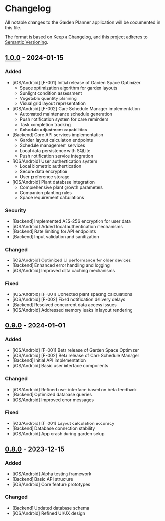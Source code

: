 # Changelog
All notable changes to the Garden Planner application will be documented in this file.

The format is based on [Keep a Changelog](https://keepachangelog.com/en/1.0.0/),
and this project adheres to [Semantic Versioning](https://semver.org/spec/v2.0.0.html).

## [1.0.0] - 2024-01-15

### Added
- [iOS/Android] [F-001] Initial release of Garden Space Optimizer
  - Space optimization algorithm for garden layouts
  - Sunlight condition assessment
  - Vegetable quantity planning
  - Visual grid layout representation
- [iOS/Android] [F-002] Care Schedule Manager implementation
  - Automated maintenance schedule generation
  - Push notification system for care reminders
  - Task completion tracking
  - Schedule adjustment capabilities
- [Backend] Core API services implementation
  - Garden layout calculation endpoints
  - Schedule management services
  - Local data persistence with SQLite
  - Push notification service integration
- [iOS/Android] User authentication system
  - Local biometric authentication
  - Secure data encryption
  - User preference storage
- [iOS/Android] Plant database integration
  - Comprehensive plant growth parameters
  - Companion planting rules
  - Space requirement calculations

### Security
- [Backend] Implemented AES-256 encryption for user data
- [iOS/Android] Added local authentication mechanisms
- [Backend] Rate limiting for API endpoints
- [Backend] Input validation and sanitization

### Changed
- [iOS/Android] Optimized UI performance for older devices
- [Backend] Enhanced error handling and logging
- [iOS/Android] Improved data caching mechanisms

### Fixed
- [iOS/Android] [F-001] Corrected plant spacing calculations
- [iOS/Android] [F-002] Fixed notification delivery delays
- [Backend] Resolved concurrent data access issues
- [iOS/Android] Addressed memory leaks in layout rendering

## [0.9.0] - 2024-01-01

### Added
- [iOS/Android] [F-001] Beta release of Garden Space Optimizer
- [iOS/Android] [F-002] Beta release of Care Schedule Manager
- [Backend] Initial API implementation
- [iOS/Android] Basic user interface components

### Changed
- [iOS/Android] Refined user interface based on beta feedback
- [Backend] Optimized database queries
- [iOS/Android] Improved error messages

### Fixed
- [iOS/Android] [F-001] Layout calculation accuracy
- [Backend] Database connection stability
- [iOS/Android] App crash during garden setup

## [0.8.0] - 2023-12-15

### Added
- [iOS/Android] Alpha testing framework
- [Backend] Basic API structure
- [iOS/Android] Core feature prototypes

### Changed
- [Backend] Updated database schema
- [iOS/Android] Refined UI/UX design

[1.0.0]: https://github.com/username/repo/compare/v0.9.0...v1.0.0
[0.9.0]: https://github.com/username/repo/compare/v0.8.0...v0.9.0
[0.8.0]: https://github.com/username/repo/releases/tag/v0.8.0